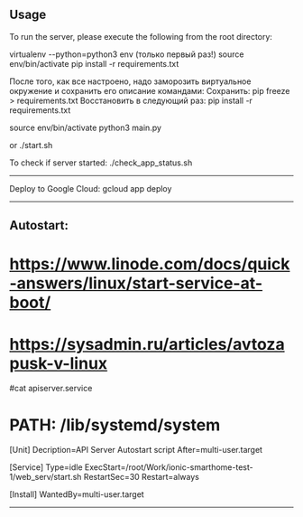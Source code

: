 ## Usage
To run the server, please execute the following from the root directory:


virtualenv --python=python3 env  (только первый раз!)
source env/bin/activate
pip install -r requirements.txt

После того, как все настроено, надо заморозить виртуальное окружение и сохранить его описание командами:
Сохранить:
pip freeze > requirements.txt
Восстановить в следующий раз:
pip install -r requirements.txt

source env/bin/activate
python3 main.py

or
./start.sh

To check if server started:
./check_app_status.sh

--------------

Deploy to Google Cloud:
gcloud app deploy

--------------
## Autostart:
# https://www.linode.com/docs/quick-answers/linux/start-service-at-boot/
# https://sysadmin.ru/articles/avtozapusk-v-linux

#cat apiserver.service 
# PATH: /lib/systemd/system  
[Unit]
Decription=API Server Autostart script
After=multi-user.target

[Service]
Type=idle
ExecStart=/root/Work/ionic-smarthome-test-1/web_serv/start.sh
RestartSec=30
Restart=always

[Install]
WantedBy=multi-user.target

--------------
